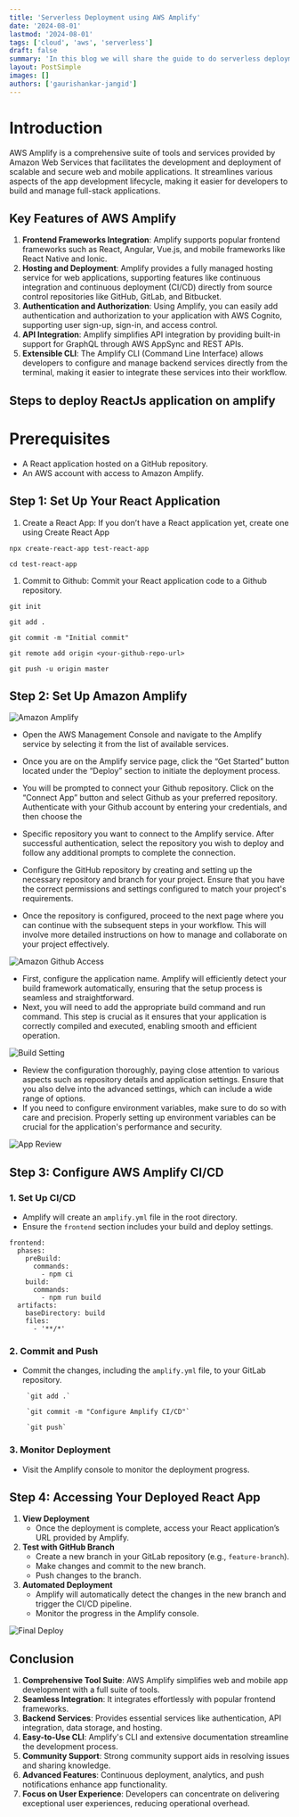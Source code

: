 ```yaml
---
title: 'Serverless Deployment using AWS Amplify'
date: '2024-08-01'
lastmod: '2024-08-01'
tags: ['cloud', 'aws', 'serverless']
draft: false
summary: 'In this blog we will share the guide to do serverless deployment using AWS Amplify.'
layout: PostSimple
images: []
authors: ['gaurishankar-jangid']
---
```


# Introduction

AWS Amplify is a comprehensive suite of tools and services provided by Amazon Web Services that facilitates the development and deployment of scalable and secure web and mobile applications. It streamlines various aspects of the app development lifecycle, making it easier for developers to build and manage full-stack applications.

## Key Features of AWS Amplify

1. **Frontend Frameworks Integration**: Amplify supports popular frontend frameworks such as React, Angular, Vue.js, and mobile frameworks like React Native and Ionic.
2. **Hosting and Deployment**: Amplify provides a fully managed hosting service for web applications, supporting features like continuous integration and continuous deployment (CI/CD) directly from source control repositories like GitHub, GitLab, and Bitbucket.
3. **Authentication and Authorization**: Using Amplify, you can easily add authentication and authorization to your application with AWS Cognito, supporting user sign-up, sign-in, and access control.
4. **API Integration**: Amplify simplifies API integration by providing built-in support for GraphQL through AWS AppSync and REST APIs.
5. **Extensible CLI**: The Amplify CLI (Command Line Interface) allows developers to configure and manage backend services directly from the terminal, making it easier to integrate these services into their workflow.

## Steps to deploy ReactJs application on amplify

# **Prerequisites**

- A React application hosted on a GitHub repository.
- An AWS account with access to Amazon Amplify.

## **Step 1: Set Up Your React Application**

1. Create a React App: If you don’t have a React application yet, create one using Create React App

`npx create-react-app test-react-app`

`cd test-react-app`

1. Commit to Github: Commit your React application code to a Github repository.

`git init`

`git add .`

`git commit -m "Initial commit"`

`git remote add origin <your-github-repo-url>`

`git push -u origin master`

## **Step 2: Set Up Amazon Amplify**

![Amazon Amplify](/static/images/blogs/cloud/aws/serverless-deployements-using-aws-amplify/step-1.png 'Amazon Amplify')

- Open the AWS Management Console and navigate to the Amplify service by selecting it from the list of available services.
- Once you are on the Amplify service page, click the “Get Started” button located under the “Deploy” section to initiate the deployment process.
- You will be prompted to connect your Github repository. Click on the “Connect App” button and select Github as your preferred repository.
  Authenticate with your Github account by entering your credentials, and then choose the
- Specific repository you want to connect to the Amplify service.
  After successful authentication, select the repository you wish to deploy and follow any additional prompts to complete the connection.

- Configure the GitHub repository by creating and setting up the necessary repository and branch for your project. Ensure that you have the correct permissions and settings configured to match your project's requirements.
- Once the repository is configured, proceed to the next page where you can continue with the subsequent steps in your workflow. This will involve more detailed instructions on how to manage and collaborate on your project effectively.

![Amazon Github Access](/static/images/blogs/cloud/aws/serverless-deployements-using-aws-amplify/step-2.png 'Amazon Github Access')

- First, configure the application name. Amplify will efficiently detect your build framework automatically, ensuring that the setup process is seamless and straightforward.
- Next, you will need to add the appropriate build command and run command. This step is crucial as it ensures that your application is correctly compiled and executed, enabling smooth and efficient operation.

![Build Setting](/static/images/blogs/cloud/aws/serverless-deployements-using-aws-amplify/step-3.png 'Build Setting')

- Review the configuration thoroughly, paying close attention to various aspects such as repository details and application settings. Ensure that you also delve into the advanced settings, which can include a wide range of options.
- If you need to configure environment variables, make sure to do so with care and precision. Properly setting up environment variables can be crucial for the application's performance and security.

![App Review](/static/images/blogs/cloud/aws/serverless-deployements-using-aws-amplify/step-4.png 'App Review')

## **Step 3: Configure AWS Amplify CI/CD**

### 1. Set Up CI/CD

- Amplify will create an `amplify.yml` file in the root directory.
- Ensure the `frontend` section includes your build and deploy settings.

```
frontend:
  phases:
    preBuild:
      commands:
        - npm ci
    build:
      commands:
        - npm run build
  artifacts:
    baseDirectory: build
    files:
      - '**/*'
```

### **2. Commit and Push**

- Commit the changes, including the `amplify.yml` file, to your GitLab repository.

       `git add .`

       `git commit -m "Configure Amplify CI/CD"`

       `git push`

### **3. Monitor Deployment**

- Visit the Amplify console to monitor the deployment progress.

## **Step 4: Accessing Your Deployed React App**

1. **View Deployment**
   - Once the deployment is complete, access your React application’s URL provided by Amplify.
2. **Test with GitHub Branch**
   - Create a new branch in your GitLab repository (e.g., `feature-branch`).
   - Make changes and commit to the new branch.
   - Push changes to the branch.
3. **Automated Deployment**
   - Amplify will automatically detect the changes in the new branch and trigger the CI/CD pipeline.
   - Monitor the progress in the Amplify console.

![Final Deploy](/static/images/blogs/cloud/aws/serverless-deployements-using-aws-amplify/step-5.png 'Final Deploy')

## **Conclusion**

1. **Comprehensive Tool Suite**: AWS Amplify simplifies web and mobile app development with a full suite of tools.
2. **Seamless Integration**: It integrates effortlessly with popular frontend frameworks.
3. **Backend Services**: Provides essential services like authentication, API integration, data storage, and hosting.
4. **Easy-to-Use CLI**: Amplify's CLI and extensive documentation streamline the development process.
5. **Community Support**: Strong community support aids in resolving issues and sharing knowledge.
6. **Advanced Features**: Continuous deployment, analytics, and push notifications enhance app functionality.
7. **Focus on User Experience**: Developers can concentrate on delivering exceptional user experiences, reducing operational overhead.
